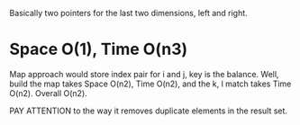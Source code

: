 
Basically two pointers for the last two dimensions, left and right.   

Space O(1), Time O(n3) 
================================================

Map approach would store index pair for i and j,  key is the balance.    Well, build the map takes Space O(n2), Time O(n2),   and the k, l match takes Time O(n2).   Overall O(n2).    

PAY ATTENTION to the way it removes duplicate elements in the result set. 



  